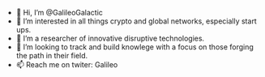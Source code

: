 - 👋 Hi, I’m @GalileoGalactic
- 👀 I’m interested in all things crypto and global networks, especially start ups.
- 🌱 I’m a researcher of innovative disruptive technologies.  
- 💞️ I’m looking to track and build knowlege with a focus on those forging the path in their field.  
- 📫 Reach me on twiter: Galileo

<!---
GalileoGalactic/GalileoGalactic is a ✨ special ✨ repository because its `README.md` (this file) appears on your GitHub profile.
You can click the Preview link to take a look at your changes.
--->

